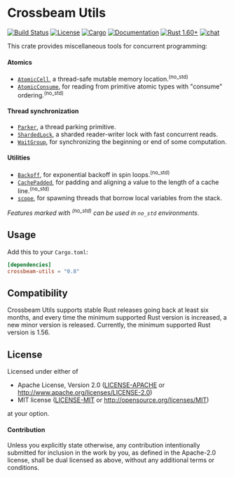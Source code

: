 # Crossbeam Utils

[![Build Status](https://github.com/crossbeam-rs/crossbeam/workflows/CI/badge.svg)](
https://github.com/crossbeam-rs/crossbeam/actions)
[![License](https://img.shields.io/badge/license-MIT_OR_Apache--2.0-blue.svg)](
https://github.com/crossbeam-rs/crossbeam/tree/master/crossbeam-utils#license)
[![Cargo](https://img.shields.io/crates/v/crossbeam-utils.svg)](
https://crates.io/crates/crossbeam-utils)
[![Documentation](https://docs.rs/crossbeam-utils/badge.svg)](
https://docs.rs/crossbeam-utils)
[![Rust 1.60+](https://img.shields.io/badge/rust-1.60+-lightgray.svg)](
https://www.rust-lang.org)
[![chat](https://img.shields.io/discord/569610676205781012.svg?logo=discord)](https://discord.com/invite/JXYwgWZ)

This crate provides miscellaneous tools for concurrent programming:

#### Atomics

* [`AtomicCell`], a thread-safe mutable memory location.<sup>(no_std)</sup>
* [`AtomicConsume`], for reading from primitive atomic types with "consume" ordering.<sup>(no_std)</sup>

#### Thread synchronization

* [`Parker`], a thread parking primitive.
* [`ShardedLock`], a sharded reader-writer lock with fast concurrent reads.
* [`WaitGroup`], for synchronizing the beginning or end of some computation.

#### Utilities

* [`Backoff`], for exponential backoff in spin loops.<sup>(no_std)</sup>
* [`CachePadded`], for padding and aligning a value to the length of a cache line.<sup>(no_std)</sup>
* [`scope`], for spawning threads that borrow local variables from the stack.

*Features marked with <sup>(no_std)</sup> can be used in `no_std` environments.*<br/>

[`AtomicCell`]: https://docs.rs/crossbeam-utils/latest/crossbeam_utils/atomic/struct.AtomicCell.html
[`AtomicConsume`]: https://docs.rs/crossbeam-utils/latest/crossbeam_utils/atomic/trait.AtomicConsume.html
[`Parker`]: https://docs.rs/crossbeam-utils/latest/crossbeam_utils/sync/struct.Parker.html
[`ShardedLock`]: https://docs.rs/crossbeam-utils/latest/crossbeam_utils/sync/struct.ShardedLock.html
[`WaitGroup`]: https://docs.rs/crossbeam-utils/latest/crossbeam_utils/sync/struct.WaitGroup.html
[`Backoff`]: https://docs.rs/crossbeam-utils/latest/crossbeam_utils/struct.Backoff.html
[`CachePadded`]: https://docs.rs/crossbeam-utils/latest/crossbeam_utils/struct.CachePadded.html
[`scope`]: https://docs.rs/crossbeam-utils/latest/crossbeam_utils/thread/fn.scope.html

## Usage

Add this to your `Cargo.toml`:

```toml
[dependencies]
crossbeam-utils = "0.8"
```

## Compatibility

Crossbeam Utils supports stable Rust releases going back at least six months,
and every time the minimum supported Rust version is increased, a new minor
version is released. Currently, the minimum supported Rust version is 1.56.

## License

Licensed under either of

 * Apache License, Version 2.0 ([LICENSE-APACHE](LICENSE-APACHE) or http://www.apache.org/licenses/LICENSE-2.0)
 * MIT license ([LICENSE-MIT](LICENSE-MIT) or http://opensource.org/licenses/MIT)

at your option.

#### Contribution

Unless you explicitly state otherwise, any contribution intentionally submitted
for inclusion in the work by you, as defined in the Apache-2.0 license, shall be
dual licensed as above, without any additional terms or conditions.
